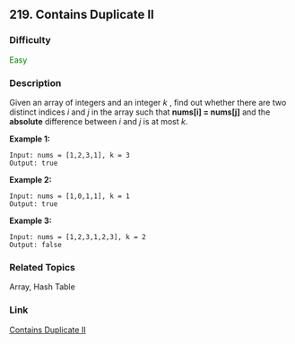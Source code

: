 ## 219. Contains Duplicate II
### Difficulty

 <font color=green>Easy</font>

### Description

Given an array of integers and an integer _k_ , find out whether there are two
distinct indices _i_ and _j_ in the array such that **nums[i] = nums[j]** and
the **absolute** difference between _i_ and _j_ is at most _k_.

**Example 1:**
            Input: nums = [1,2,3,1], k = 3    Output: true    

**Example 2:**
            Input: nums = [1,0,1,1], k = 1    Output: true    

**Example 3:**
            Input: nums = [1,2,3,1,2,3], k = 2    Output: false    


### Related Topics

Array, Hash Table


### Link
[Contains Duplicate II](https://leetcode.com/problems/contains-duplicate-ii)

